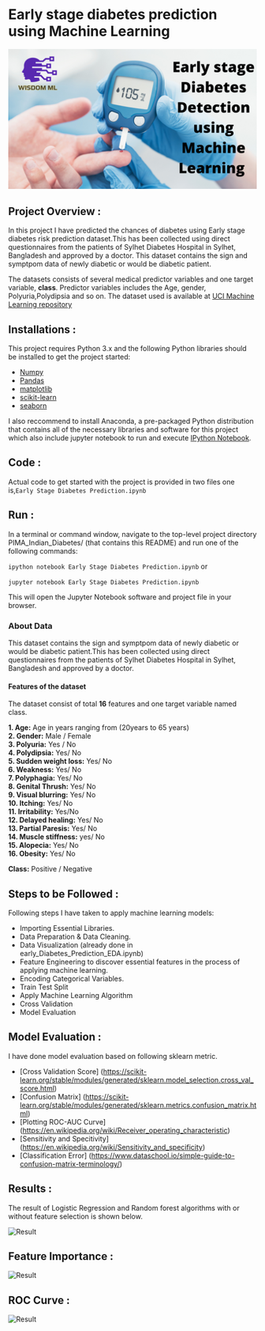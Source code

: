 # Early stage diabetes prediction using Machine Learning
![thumbnail](thumbnail.PNG)


## Project Overview :
In this project I have predicted the chances of diabetes using Early stage diabetes risk prediction dataset.This has been collected using direct questionnaires from the patients of Sylhet Diabetes Hospital in Sylhet, Bangladesh and approved by a doctor. This dataset contains the sign and symptpom data of newly diabetic or would be diabetic patient.

The datasets consists of several medical predictor variables and one target variable, **class**. Predictor variables includes the Age, gender, Polyuria,Polydipsia  and so on.
The dataset used is available at [UCI Machine Learning repository](https://archive.ics.uci.edu/ml/datasets/Early+stage+diabetes+risk+prediction+dataset.)

## Installations :
This project requires Python 3.x and the following Python libraries should be installed to get the project started:
- [Numpy](http://www.numpy.org/)
- [Pandas](http://pandas.pydata.org/)
- [matplotlib](https://matplotlib.org/)
- [scikit-learn](https://scikit-learn.org/stable/)
- [seaborn](https://seaborn.pydata.org/installing.html)

I also reccommend to install Anaconda, a pre-packaged Python distribution that contains all of the necessary libraries and software for this project which also include jupyter notebook to run and execute [IPython Notebook](http://ipython.org/notebook.html).

## Code :
Actual code to get started with the project is provided in two files one is,```Early Stage Diabetes Prediction.ipynb```

## Run :
In a terminal or command window, navigate to the top-level project directory PIMA_Indian_Diabetes/ (that contains this README) and run one of the following commands:

```ipython notebook Early Stage Diabetes Prediction.ipynb```
or

```jupyter notebook Early Stage Diabetes Prediction.ipynb```

This will open the Jupyter Notebook software and project file in your browser.

### About Data
This dataset contains the sign and symptpom data of newly diabetic or would be diabetic patient.This has been collected using direct questionnaires from the patients of Sylhet Diabetes Hospital in Sylhet, Bangladesh and approved by a doctor.

#### Features of the dataset
The dataset consist of total **16** features and one target variable named class.

**1. Age:** Age in years ranging from (20years to 65 years)<br>
**2. Gender:** Male / Female<br>
**3. Polyuria:** Yes / No<br>
**4. Polydipsia:** Yes/ No<br>
**5. Sudden weight loss:** Yes/ No <br>
**6. Weakness:** Yes/ No<br>
**7. Polyphagia:** Yes/ No<br>
**8. Genital Thrush:** Yes/ No<br>
**9. Visual blurring:** Yes/ No<br>
**10. Itching:** Yes/ No<br>
**11. Irritability:** Yes/No<br>
**12. Delayed healing:** Yes/ No<br>
**13. Partial Paresis:** Yes/ No<br>
**14. Muscle stiffness:** yes/ No<br>
**15. Alopecia:** Yes/ No<br>
**16. Obesity:** Yes/ No<br>

**Class:** Positive / Negative

## Steps to be Followed :
Following steps I have taken to apply machine learning models:

- Importing Essential Libraries.
- Data Preparation & Data Cleaning.
- Data Visualization (already done in early_Diabetes_Prediction_EDA.ipynb)
- Feature Engineering to discover essential features in the process of applying machine learning.
- Encoding Categorical Variables.
- Train Test Split
- Apply Machine Learning Algorithm
- Cross Validation
- Model Evaluation

## Model Evaluation :
I have done model evaluation based on following sklearn metric.
- [Cross Validation Score] (https://scikit-learn.org/stable/modules/generated/sklearn.model_selection.cross_val_score.html)
- [Confusion Matrix] (https://scikit-learn.org/stable/modules/generated/sklearn.metrics.confusion_matrix.html)
- [Plotting ROC-AUC Curve] (https://en.wikipedia.org/wiki/Receiver_operating_characteristic)
- [Sensitivity and Specitivity] (https://en.wikipedia.org/wiki/Sensitivity_and_specificity)
- [Classification Error] (https://www.dataschool.io/simple-guide-to-confusion-matrix-terminology/)

## Results :
The result of Logistic Regression and Random forest algorithms with or without feature selection is shown below.

![Result](result.PNG)

## Feature Importance :
![Result](feat_imp.PNG)

## ROC Curve :
![Result](roc.PNG)



